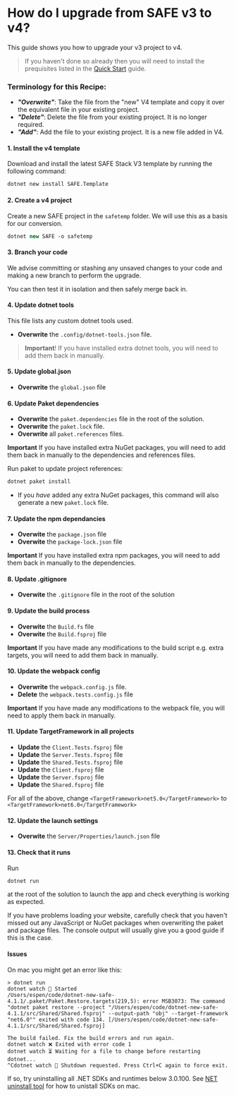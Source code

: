 # How do I upgrade from SAFE v3 to v4?

This guide shows you how to upgrade your v3 project to v4.

> If you haven't done so already then you will need to install the prequisites listed in the [Quick Start](../../quickstart.md) guide.

### Terminology for this Recipe:

* ***"Overwrite"***: Take the file from the "new" V4 template and copy it over the equivalent file in your existing project.
* ***"Delete"***: Delete the file from your existing project. It is no longer required.
* ***"Add"***: Add the file to your existing project. It is a new file added in V4.

#### 1. Install the v4 template
Download and install the latest SAFE Stack V3 template by running the following command:

```bash
dotnet new install SAFE.Template
```

#### 2. Create a v4 project
Create a new SAFE project in the `safetemp` folder. We will use this as a basis for our conversion.

```fsharp
dotnet new SAFE -o safetemp
```

#### 3. Branch your code
We advise committing or stashing any unsaved changes to your code and making a new branch to perform the upgrade.

You can then test it in isolation and then safely merge back in.

#### 4. Update dotnet tools
This file lists any custom dotnet tools used.

* **Overwrite** the `.config/dotnet-tools.json` file.

> **Important**! If you have installed extra dotnet tools, you will need to add them back in manually.

#### 5. Update global.json 

* **Overwrite** the `global.json` file

#### 6. Update Paket dependencies
* **Overwrite** the `paket.dependencies` file in the root of the solution.
* **Overwrite** the `paket.lock` file.
* **Overwrite** all `paket.references` files.

**Important** If you have installed extra NuGet packages, you will need to add them back in manually to the dependencies and references files.

Run paket to update project references:

```bash
dotnet paket install
```

* If you *have* added any extra NuGet packages, this command will also generate a new `paket.lock` file.

#### 7. Update the npm dependancies 
* **Overwite** the `package.json` file
* **Overwite** the `package-lock.json` file

**Important** If you have installed extra npm packages, you will need to add them back in manually to the dependencies.

#### 8. Update .gitignore 
* **Overwite** the `.gitignore` file in the root of the solution

#### 9. Update the build process
* **Overwite** the `Build.fs` file
* **Overwite** the `Build.fsproj` file

**Important** If you have made any modifications to the build script e.g. extra targets, you will need to add them back in manually.

#### 10. Update the webpack config
* **Overwrite** the `webpack.config.js` file.
* **Delete** the `webpack.tests.config.js` file

**Important** If you have made any modifications to the webpack file, you will need to apply them back in manually.

#### 11. Update TargetFramework in all projects
* **Update** the `Client.Tests.fsproj` file
* **Update** the `Server.Tests.fsproj` file
* **Update** the `Shared.Tests.fsproj` file
* **Update** the `Client.fsproj` file
* **Update** the `Server.fsproj` file
* **Update** the `Shared.fsproj` file

For all of the above, change
`<TargetFramework>net5.0</TargetFramework>`
to
`<TargetFramework>net6.0</TargetFramework>`

#### 12. Update the launch settings
* **Overwite** the `Server/Properties/launch.json` file

#### 13. Check that it runs
Run
```bash
dotnet run
```
at the root of the solution to launch the app and check everything is working as expected.

If you have problems loading your website, carefully check that you haven't missed out any JavaScript or NuGet packages when overwriting the paket and package files. The console output will usually give you a good guide if this is the case.

#### Issues

On mac you might get an error like this:

```
> dotnet run
dotnet watch 🚀 Started
/Users/espen/code/dotnet-new-safe-4.1.1/.paket/Paket.Restore.targets(219,5): error MSB3073: The command "dotnet paket restore --project "/Users/espen/code/dotnet-new-safe-4.1.1/src/Shared/Shared.fsproj" --output-path "obj" --target-framework "net6.0"" exited with code 134. [/Users/espen/code/dotnet-new-safe-4.1.1/src/Shared/Shared.fsproj]

The build failed. Fix the build errors and run again.
dotnet watch ❌ Exited with error code 1
dotnet watch ⏳ Waiting for a file to change before restarting dotnet...
^Cdotnet watch 🛑 Shutdown requested. Press Ctrl+C again to force exit.
```

If so, try uninstalling all .NET SDKs and runtimes below 3.0.100. See [NET uninstall tool](https://learn.microsoft.com/en-us/dotnet/core/additional-tools/uninstall-tool?source=recommendations&tabs=macos) for how to unistall SDKs on mac.
